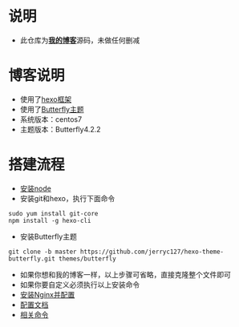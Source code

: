# 说明
- 此仓库为[**我的博客**](https://www.app966.cn)源码，未做任何删减
# 博客说明
- 使用了[hexo框架](https://hexo.io/zh-cn/)
- 使用了[Butterfly主题](https://github.com/jerryc127/hexo-theme-butterfly)
- 系统版本：centos7
- 主题版本：Butterfly4.2.2
# 搭建流程
- [安装node](https://www.app966.cn/post/98204530.html)
- 安装git和hexo，执行下面命令
```
sudo yum install git-core
npm install -g hexo-cli
```
- 安装Butterfly主题
```
git clone -b master https://github.com/jerryc127/hexo-theme-butterfly.git themes/butterfly
```
- 如果你想和我的博客一样，以上步骤可省略，直接克隆整个文件即可
- 如果你要自定义必须执行以上安装命令
- [安装Nginx并配置](https://blog.csdn.net/Wei_Naijia/article/details/124228897)
- [配置文档](https://butterfly.js.org/posts/21cfbf15/)
- [相关命令](https://www.app966.cn/post/198b0f49.html)
